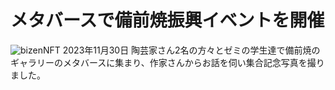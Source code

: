# メタバースで備前焼振興イベントを開催
![bizenNFT](https://fs.bon-soleil.com/img/toiabmv.jpg)
2023年11月30日
陶芸家さん2名の方々とゼミの学生達で備前焼のギャラリーのメタバースに集まり、作家さんからお話を伺い集合記念写真を撮りました。